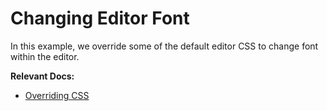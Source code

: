 # Changing Editor Font

In this example, we override some of the default editor CSS to change font within the editor.

**Relevant Docs:**

- [Overriding CSS](/docs/react/styling-theming/overriding-css)
